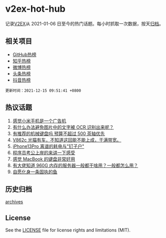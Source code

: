 # v2ex-hot-hub

 记录[V2EX](https://www.v2ex.com/)从 2021-01-06 日至今的热门话题。每小时抓取一次数据，按天[归档](archives)。
 
 ## 相关项目

- [GitHub热榜](https://github.com/snaildev/github-hot-hub)
- [知乎热榜](https://github.com/snaildev/zhihu-hot-hub)
- [微博热榜](https://github.com/snaildev/weibo-hot-hub)
- [头条热榜](https://github.com/snaildev/toutiao-hot-hub)
- [抖音热榜](https://github.com/snaildev/douyin-hot-hub)


 `更新时间：2021-12-15 09:51:41 +0800`

## 热议话题

1. [感觉小米手机是一个广告机](https://www.v2ex.com/t/822136)
1. [有什么办法避免图片中的文字被 OCR 识别出来呢？](https://www.v2ex.com/t/822041)
1. [有推荐的机械键盘吗 预算不超过 500 茶轴优先](https://www.v2ex.com/t/822081)
1. [V862c 光猫有车，不知道这回能不能上成，干满带宽。](https://www.v2ex.com/t/822073)
1. [iPhone13Pro 离谱的耗电与"钉子户"](https://www.v2ex.com/t/822043)
1. [程序员考公上岸的来讲一下感受](https://www.v2ex.com/t/822220)
1. [感觉 MacBook 的键盘非常好用](https://www.v2ex.com/t/822093)
1. [有大佬知道 960G 内存的服务器一般都干啥用？一般都怎么用？](https://www.v2ex.com/t/822225)
1. [自愿化身一条固执的鱼](https://www.v2ex.com/t/822091)

## 历史归档

[archives](archives)

## License

See the [LICENSE](LICENSE) file for license rights and limitations (MIT).
